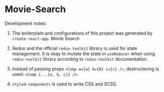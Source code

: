 # Movie-Search



Development notes:

1. The boilerplate and configurations of this project was generated by `create-react-app`.  Movie Search

2. Redux and the official `redux-toolkit` library is used for state management.
It is okay to mutate the state in `useReducer` when using `redux-toolkit` library according to `redux-toolkit` documentation.

3. Instead of passing props `<Comp a={a} b={b} c={c} />`, destructering is used: `<Comp {...{a, b, c}} />`.

4. `styled-components` is used to write CSS and SCSS.
